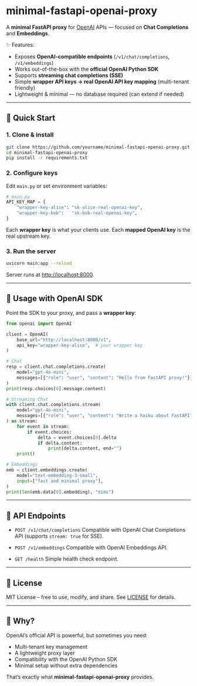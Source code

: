 # minimal-fastapi-openai-proxy

A **minimal FastAPI proxy** for [OpenAI](https://platform.openai.com) APIs — focused on **Chat Completions** and **Embeddings**.

✨ Features:
- Exposes **OpenAI-compatible endpoints** (`/v1/chat/completions`, `/v1/embeddings`)
- Works out-of-the-box with the **official OpenAI Python SDK**
- Supports **streaming chat completions (SSE)**
- Simple **wrapper API keys → real OpenAI API key mapping** (multi-tenant friendly)
- Lightweight & minimal — no database required (can extend if needed)

---

## 🚀 Quick Start

### 1. Clone & install
```bash
git clone https://github.com/yourname/minimal-fastapi-openai-proxy.git
cd minimal-fastapi-openai-proxy
pip install -r requirements.txt
````

### 2. Configure keys

Edit `main.py` or set environment variables:

```python
# main.py
API_KEY_MAP = {
    "wrapper-key-alice": "sk-alice-real-openai-key",
    "wrapper-key-bob":   "sk-bob-real-openai-key",
}
```

Each **wrapper key** is what your clients use.
Each **mapped OpenAI key** is the real upstream key.

### 3. Run the server

```bash
uvicorn main:app --reload
```

Server runs at [http://localhost:8000](http://localhost:8000).

---

## 🔑 Usage with OpenAI SDK

Point the SDK to your proxy, and pass a **wrapper key**:

```python
from openai import OpenAI

client = OpenAI(
    base_url="http://localhost:8000/v1",
    api_key="wrapper-key-alice",  # your wrapper key
)

# Chat
resp = client.chat.completions.create(
    model="gpt-4o-mini",
    messages=[{"role": "user", "content": "Hello from FastAPI proxy!"}],
)
print(resp.choices[0].message.content)

# Streaming Chat
with client.chat.completions.stream(
    model="gpt-4o-mini",
    messages=[{"role": "user", "content": "Write a haiku about FastAPI"}],
) as stream:
    for event in stream:
        if event.choices:
            delta = event.choices[0].delta
            if delta.content:
                print(delta.content, end="")
    print()

# Embeddings
emb = client.embeddings.create(
    model="text-embedding-3-small",
    input=["fast and minimal proxy"],
)
print(len(emb.data[0].embedding), "dims")
```

---

## 🧩 API Endpoints

* `POST /v1/chat/completions`
  Compatible with OpenAI Chat Completions API (supports `stream: true` for SSE).

* `POST /v1/embeddings`
  Compatible with OpenAI Embeddings API.

* `GET /health`
  Simple health check endpoint.

---

## 📜 License

MIT License – free to use, modify, and share.
See [LICENSE](./LICENSE) for details.

---

## 🙌 Why?

OpenAI’s official API is powerful, but sometimes you need:

* Multi-tenant key management
* A lightweight proxy layer
* Compatibility with the OpenAI Python SDK
* Minimal setup without extra dependencies

That’s exactly what **minimal-fastapi-openai-proxy** provides.

